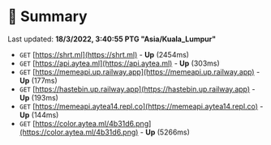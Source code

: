 # 📖 Summary
Last updated: **18/3/2022, 3:40:55 PTG "Asia/Kuala_Lumpur"**

- `GET` [https://shrt.ml](https://shrt.ml) - **Up** (2454ms)
- `GET` [https://api.aytea.ml](https://api.aytea.ml) - **Up** (303ms)
- `GET` [https://memeapi.up.railway.app](https://memeapi.up.railway.app) - **Up** (177ms)
- `GET` [https://hastebin.up.railway.app](https://hastebin.up.railway.app) - **Up** (193ms)
- `GET` [https://memeapi.aytea14.repl.co](https://memeapi.aytea14.repl.co) - **Up** (144ms)
- `GET` [https://color.aytea.ml/4b31d6.png](https://color.aytea.ml/4b31d6.png) - **Up** (5266ms)
